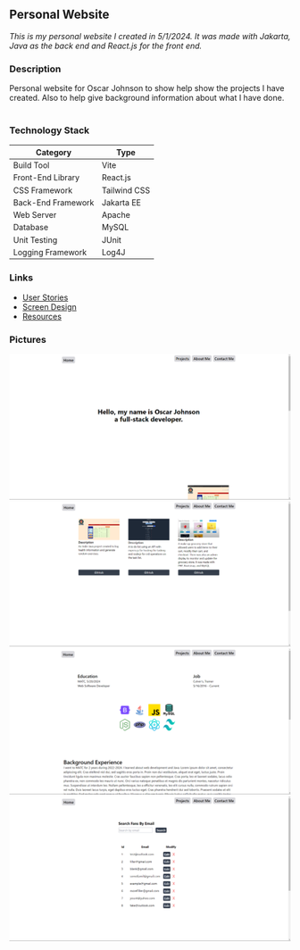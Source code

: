 ## Personal Website
*This is my personal website I created in 5/1/2024. It was made with Jakarta, Java as the back end and React.js for the front end.*

### Description
Personal website for Oscar Johnson to show help show the projects I have created. 
Also to help give background information about what I have done.
    <br><br>
### Technology Stack
| Category           | Type         |
|--------------------|--------------|
| Build Tool         | Vite         |
| Front-End Library  | React.js     |
| CSS Framework      | Tailwind CSS |
| Back-End Framework | Jakarta EE   |
| Web Server         | Apache       |
| Database           | MySQL        |
| Unit Testing       | JUnit        |
| Logging Framework  | Log4J        |


### Links
- [User Stories](resources\UserStories.md)
- [Screen Design](resources\wireframes\Personal%20Website%20Wireframe.png)
- [Resources](resources\Resources.md)


### Pictures
![Picture of project showing the front page](FrontPage.png)
![Picture of project showing the projects page](ProjectsPage.png)
![Picture of project showing the skills page](SkillsPage.png)
![Picture of project showing the admin page](AdminPage.png)